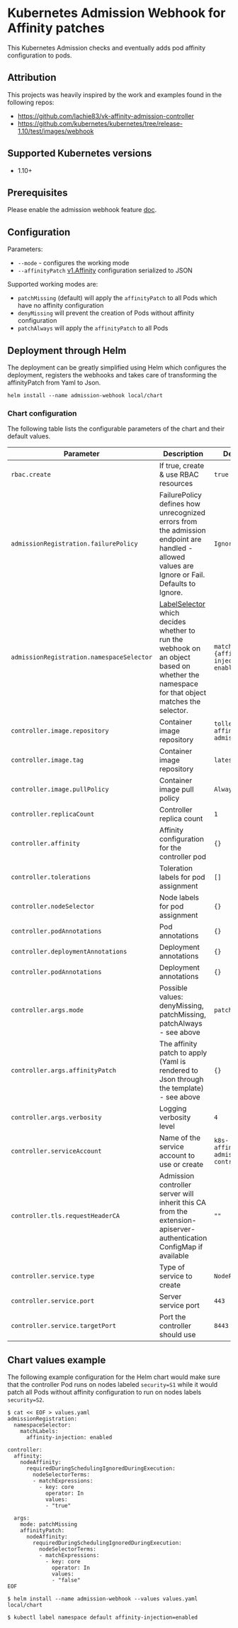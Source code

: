 # Kubernetes Admission Webhook for Affinity patches

This Kubernetes Admission checks and eventually adds pod affinity configuration to pods.

## Attribution

This projects was heavily inspired by the work and examples found in the following repos:
* https://github.com/lachie83/vk-affinity-admission-controller
* https://github.com/kubernetes/kubernetes/tree/release-1.10/test/images/webhook

## Supported Kubernetes versions

* 1.10+

## Prerequisites
Please enable the admission webhook feature
[doc](https://kubernetes.io/docs/admin/extensible-admission-controllers/#enable-external-admission-webhooks).

## Configuration

Parameters:
* `--mode` - configures the working mode
* `--affinityPatch` [v1.Affinity](https://v1-10.docs.kubernetes.io/docs/reference/generated/kubernetes-api/v1.10/#affinity-v1-core) configuration serialized to JSON

Supported working modes are:

* ``patchMissing`` (default) will apply the ``affinityPatch`` to all Pods which have no affinity configuration
* ``denyMissing`` will prevent the creation of Pods without affinity configuration
* ``patchAlways`` will apply the ``affinityPatch`` to all Pods

## Deployment through Helm

The deployment can be greatly simplified using Helm which configures the deployment, registers the webhooks and takes care of transforming the affinityPatch from Yaml to Json.

```
helm install --name admission-webhook local/chart
```

### Chart configuration

The following table lists the configurable parameters of the chart and their default values.

Parameter | Description | Default
--------- | ----------- | -------
`rbac.create` | If true, create & use RBAC resources | `true`
`admissionRegistration.failurePolicy` | FailurePolicy defines how unrecognized errors from the admission endpoint are handled - allowed values are Ignore or Fail. Defaults to Ignore. | `Ignore`
`admissionRegistration.namespaceSelector` | [LabelSelector](https://kubernetes.io/docs/reference/generated/kubernetes-api/v1.10/#labelselector-v1-meta) which decides whether to run the webhook on an object based on whether the namespace for that object matches the selector. |  `matchLabels: {affinity-injection: enabled}`
`controller.image.repository`  | Container image repository | `tolleiv/k8s-affinity-admission`
`controller.image.tag` | Container image repository | `latest`
`controller.image.pullPolicy` | Container image pull policy | `Always`
`controller.replicaCount` | Controller replica count | `1`
`controller.affinity` | Affinity configuration for the controller pod |  `{}`
`controller.tolerations` | Toleration labels for pod assignment | `[]` |
`controller.nodeSelector` | Node labels for pod assignment | `{}` |
`controller.podAnnotations` | Pod annotations | `{}` |
`controller.deploymentAnnotations` | Deployment annotations | `{}` |
`controller.podAnnotations` | Deployment annotations | `{}` |
`controller.args.mode` | Possible values: denyMissing, patchMissing, patchAlways - see above | `patchMissing`
`controller.args.affinityPatch` | The affinity patch to apply (Yaml is rendered to Json through the template) - see above | `{}`
`controller.args.verbosity` | Logging verbosity level | `4` |
`controller.serviceAccount` | Name of the service account to use or create | `k8s-affinity-admission-controller` 
`controller.tls.requestHeaderCA` | Admission controller server will inherit this CA from the extension-apiserver-authentication ConfigMap if available | `""`
`controller.service.type` | Type of service to create | `NodePort`
`controller.service.port` | Server service port | `443`
`controller.service.targetPort` | Port the controller should use | `8443`


## Chart values example

The following example configuration for the Helm chart would make sure that the controller Pod runs on nodes labeled `security=S1` while it would patch all Pods without affinity configuration to run on nodes labels `security=S2`.

```
$ cat << EOF > values.yaml
admissionRegistration:
  namespaceSelector:
    matchLabels:
      affinity-injection: enabled

controller:
  affinity:
    nodeAffinity:
      requiredDuringSchedulingIgnoredDuringExecution:
        nodeSelectorTerms:
        - matchExpressions:
          - key: core
            operator: In
            values:
            - "true"

  args:
    mode: patchMissing
    affinityPatch:
      nodeAffinity:
        requiredDuringSchedulingIgnoredDuringExecution:
          nodeSelectorTerms:
          - matchExpressions:
            - key: core
              operator: In
              values:
              - "false"
EOF

$ helm install --name admission-webhook --values values.yaml local/chart

$ kubectl label namespace default affinity-injection=enabled
```
